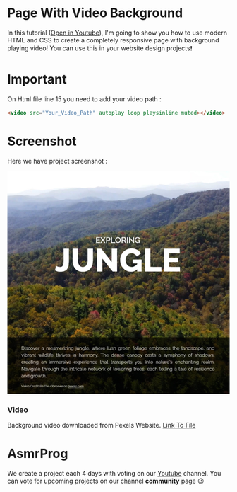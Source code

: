 # Page With Video Background
In this tutorial ([Open in Youtube](https://youtu.be/XFmWyCX7LbQ)), I'm going to show you how to use modern HTML and CSS to create a completely responsive page with background playing video!
You can use this in your website design projects❗️

# Important
On Html file line 15 you need to add your video path :
```html
<video src="Your_Video_Path" autoplay loop playsinline muted></video>
```



# Screenshot
Here we have project screenshot :

![screenshot](screenshot.jpg)

### Video
Background video downloaded from Pexels Website.
<a href="https://www.pexels.com/video/drone-footage-of-mountain-covered-in-trees-6807924/" target="_blank">Link To File</a>

# AsmrProg

We create a project each 4 days with voting on our <a href="https://youtube.com/@AsmrProg" target="_blank">Youtube</a> channel.
You can vote for upcoming projects on our channel **community** page :wink: